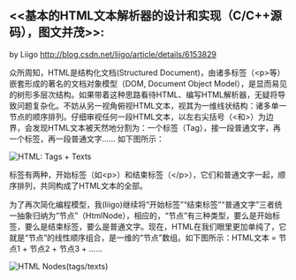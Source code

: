 <<基本的HTML文本解析器的设计和实现（C/C++源码），图文并茂>>:
------------------------------------------------------------
by Liigo
http://blog.csdn.net/liigo/article/details/6153829


众所周知，HTML是结构化文档(Structured Document)，由诸多标签（&lt;p&gt;等）嵌套形成的著名的文档对象模型（DOM, Document Object Model），是显而易见的树形多层次结构。如果带着这种思路看待HTML、编写HTML解析器，无疑将导致问题复杂化。不妨从另一视角俯视HTML文本，视其为一维线状结构：诸多单一节点的顺序排列。仔细审视任何一段HTML文本，以左右尖括号（&lt;和&gt;）为边界，会发现HTML文本被天然地分割为：一个标签（Tag），接一段普通文字，再一个标签，再一段普通文字…… 如下图所示：

![HTML: Tags + Texts](http://hi.csdn.net/attachment/201101/19/11443_1295450955dZ04.png)

标签有两种，开始标签（如&lt;p&gt;）和结束标签（&lt;/p&gt;），它们和普通文字一起，顺序排列，共同构成了HTML文本的全部。

为了再次简化编程模型，我(liigo)继续将“开始标签”“结束标签”“普通文字”三者统一抽象归纳为“节点”（HtmlNode），相应的，“节点”有三种类型，要么是开始标签，要么是结束标签，要么是普通文字。现在，HTML在我们眼里更加单纯了，它就是“节点”的线性顺序组合，是一维的“节点”数组。如下图所示：HTML文本 = 节点1 + 节点2 + 节点3 + …… 

![HTML Nodes(tags/texts)](http://hi.csdn.net/attachment/201101/19/11443_12954566710NLB.png)